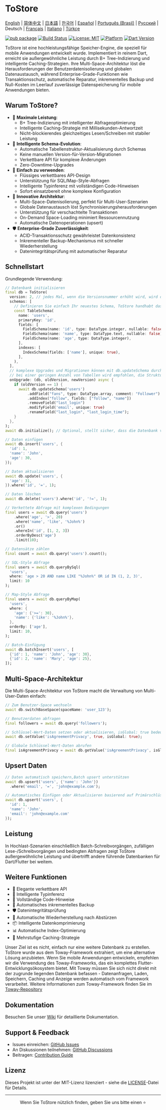 # ToStore

[English](../../README.md) | [简体中文](README.zh-CN.md) | [日本語](README.ja.md) | [한국어](README.ko.md) | [Español](README.es.md) | [Português (Brasil)](README.pt-BR.md) | [Русский](README.ru.md) | Deutsch | [Français](README.fr.md) | [Italiano](README.it.md) | [Türkçe](README.tr.md)

[![pub package](https://img.shields.io/pub/v/tostore.svg)](https://pub.dev/packages/tostore)
[![Build Status](https://github.com/tocreator/tostore/workflows/build/badge.svg)](https://github.com/tocreator/tostore/actions)
[![License: MIT](https://img.shields.io/badge/License-MIT-yellow.svg)](https://opensource.org/licenses/MIT)
[![Platform](https://img.shields.io/badge/Platform-Flutter-02569B?logo=flutter)](https://flutter.dev)
[![Dart Version](https://img.shields.io/badge/Dart-3.5+-00B4AB.svg?logo=dart)](https://dart.dev)

ToStore ist eine hochleistungsfähige Speicher-Engine, die speziell für mobile Anwendungen entwickelt wurde. Implementiert in reinem Dart, erreicht sie außergewöhnliche Leistung durch B+ Tree-Indizierung und intelligente Caching-Strategien. Ihre Multi-Space-Architektur löst die Herausforderungen der Benutzerdatenisolierung und globalen Datenaustausch, während Enterprise-Grade-Funktionen wie Transaktionsschutz, automatische Reparatur, inkrementelles Backup und Null-Kosten im Leerlauf zuverlässige Datenspeicherung für mobile Anwendungen bieten.

## Warum ToStore?

- 🚀 **Maximale Leistung**: 
  - B+ Tree-Indizierung mit intelligenter Abfrageoptimierung
  - Intelligente Caching-Strategie mit Millisekunden-Antwortzeit
  - Nicht-blockierendes gleichzeitiges Lesen/Schreiben mit stabiler Leistung
- 🔄 **Intelligente Schema-Evolution**: 
  - Automatische Tabellenstruktur-Aktualisierung durch Schemas
  - Keine manuellen Version-für-Version-Migrationen
  - Verkettbare API für komplexe Änderungen
  - Zero-Downtime-Upgrades
- 🎯 **Einfach zu verwenden**: 
  - Flüssiges verkettbares API-Design
  - Unterstützung für SQL/Map-Style-Abfragen
  - Intelligente Typinferenz mit vollständigen Code-Hinweisen
  - Sofort einsatzbereit ohne komplexe Konfiguration
- 🔄 **Innovative Architektur**: 
  - Multi-Space-Datenisolierung, perfekt für Multi-User-Szenarien
  - Globale Datenaustausch löst Synchronisierungsherausforderungen
  - Unterstützung für verschachtelte Transaktionen
  - On-Demand Space-Loading minimiert Ressourcennutzung
  - Automatische Datenoperationen (upsert)
- 🛡️ **Enterprise-Grade Zuverlässigkeit**: 
  - ACID-Transaktionsschutz gewährleistet Datenkonsistenz
  - Inkrementeller Backup-Mechanismus mit schneller Wiederherstellung
  - Datenintegritätsprüfung mit automatischer Reparatur

## Schnellstart

Grundlegende Verwendung:

```dart
// Datenbank initialisieren
final db = ToStore(
  version: 2, // jedes Mal, wenn die Versionsnummer erhöht wird, wird die Tabellenstruktur in schemas automatisch erstellt oder aktualisiert
  schemas: [
    // Definieren Sie einfach Ihr neuestes Schema, ToStore handhabt das Upgrade automatisch
    const TableSchema(
      name: 'users',
      primaryKey: 'id',
      fields: [
        FieldSchema(name: 'id', type: DataType.integer, nullable: false),
        FieldSchema(name: 'name', type: DataType.text, nullable: false),
        FieldSchema(name: 'age', type: DataType.integer),
      ],
      indexes: [
        IndexSchema(fields: ['name'], unique: true),
      ],
    ),
  ],
  // komplexe Upgrades und Migrationen können mit db.updateSchema durchgeführt werden
  // bei einer geringen Anzahl von Tabellen wird empfohlen, die Struktur direkt in schemas für automatische Upgrades anzupassen
  onUpgrade: (db, oldVersion, newVersion) async {
    if (oldVersion == 1) {
      await db.updateSchema('users')
          .addField("fans", type: DataType.array, comment: "Follower")
          .addIndex("follow", fields: ["follow", "name"])
          .removeField("last_login")
          .modifyField('email', unique: true)
          .renameField("last_login", "last_login_time");
    }
  },
);
await db.initialize(); // Optional, stellt sicher, dass die Datenbank vor Operationen vollständig initialisiert ist

// Daten einfügen
await db.insert('users', {
  'id': 1,
  'name': 'John',
  'age': 30,
});

// Daten aktualisieren
await db.update('users', {
  'age': 31,
}).where('id', '=', 1);

// Daten löschen
await db.delete('users').where('id', '!=', 1);

// Verkettete Abfrage mit komplexen Bedingungen
final users = await db.query('users')
    .where('age', '>', 20)
    .where('name', 'like', '%John%')
    .or()
    .whereIn('id', [1, 2, 3])
    .orderByDesc('age')
    .limit(10);

// Datensätze zählen
final count = await db.query('users').count();

// SQL-Style Abfrage
final users = await db.queryBySql(
  'users',
  where: 'age > 20 AND name LIKE "%John%" OR id IN (1, 2, 3)',
  limit: 10
);

// Map-Style Abfrage
final users = await db.queryByMap(
  'users',
  where: {
    'age': {'>=': 30},
    'name': {'like': '%John%'},
  },
  orderBy: ['age'],
  limit: 10,
);

// Batch-Einfügung
await db.batchInsert('users', [
  {'id': 1, 'name': 'John', 'age': 30},
  {'id': 2, 'name': 'Mary', 'age': 25},
]);
```

## Multi-Space-Architektur

Die Multi-Space-Architektur von ToStore macht die Verwaltung von Multi-User-Daten einfach:

```dart
// Zum Benutzer-Space wechseln
await db.switchBaseSpace(spaceName: 'user_123');

// Benutzerdaten abfragen
final followers = await db.query('followers');

// Schlüssel-Wert-Daten setzen oder aktualisieren, isGlobal: true bedeutet globale Daten
await db.setValue('isAgreementPrivacy', true, isGlobal: true);

// Globale Schlüssel-Wert-Daten abrufen
final isAgreementPrivacy = await db.getValue('isAgreementPrivacy', isGlobal: true);
```

## Upsert Daten

```dart
// Daten automatisch speichern,Batch upsert unterstützen
await db.upsert('users', {'name': 'John'})
  .where('email', '=', 'john@example.com');

// Automatisches Einfügen oder Aktualisieren basierend auf Primärschlüssel
await db.upsert('users', {
  'id': 1,
  'name': 'John',
  'email': 'john@example.com'
});
```


## Leistung

In Hochlast-Szenarien einschließlich Batch-Schreibvorgängen, zufälligen Lese-/Schreibvorgängen und bedingten Abfragen zeigt ToStore außergewöhnliche Leistung und übertrifft andere führende Datenbanken für Dart/Flutter bei weitem.

## Weitere Funktionen

- 💫 Elegante verkettbare API
- 🎯 Intelligente Typinferenz
- 📝 Vollständige Code-Hinweise
- 🔐 Automatisches inkrementelles Backup
- 🛡️ Datenintegritätsprüfung
- 🔄 Automatische Wiederherstellung nach Abstürzen
- 📦 Intelligente Datenkomprimierung
- 📊 Automatische Index-Optimierung
- 💾 Mehrstufige Caching-Strategie

Unser Ziel ist es nicht, einfach nur eine weitere Datenbank zu erstellen. ToStore wurde aus dem Toway-Framework extrahiert, um eine alternative Lösung anzubieten. Wenn Sie mobile Anwendungen entwickeln, empfehlen wir die Verwendung des Toway-Frameworks, das ein komplettes Flutter-Entwicklungsökosystem bietet. Mit Toway müssen Sie sich nicht direkt mit der zugrunde liegenden Datenbank befassen - Datenanfragen, Laden, Speichern, Caching und Anzeige werden automatisch vom Framework verarbeitet.
Weitere Informationen zum Toway-Framework finden Sie im [Toway-Repository](https://github.com/tocreator/toway)

## Dokumentation

Besuchen Sie unser [Wiki](https://github.com/tocreator/tostore) für detaillierte Dokumentation.

## Support & Feedback

- Issues einreichen: [GitHub Issues](https://github.com/tocreator/tostore/issues)
- An Diskussionen teilnehmen: [GitHub Discussions](https://github.com/tocreator/tostore/discussions)
- Beitragen: [Contribution Guide](CONTRIBUTING.md)

## Lizenz

Dieses Projekt ist unter der MIT-Lizenz lizenziert - siehe die [LICENSE](LICENSE)-Datei für Details.

---

<p align="center">Wenn Sie ToStore nützlich finden, geben Sie uns bitte einen ⭐️</p> 